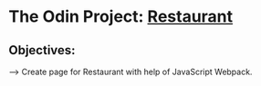 # The Odin Project: [Restaurant](https://www.theodinproject.com/lessons/node-path-javascript-restaurant-page)  

## Objectives:  
--> Create page for Restaurant with help of JavaScript Webpack.  


